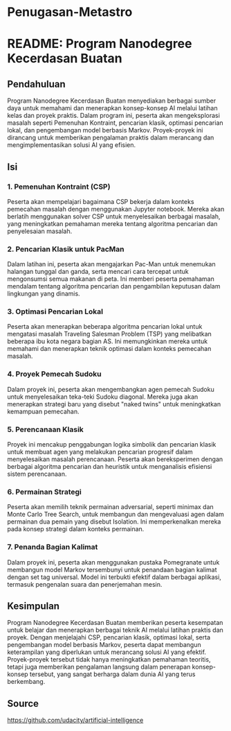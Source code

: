 # Penugasan-Metastro
# README: Program Nanodegree Kecerdasan Buatan

## Pendahuluan

Program Nanodegree Kecerdasan Buatan menyediakan berbagai sumber daya untuk memahami dan menerapkan konsep-konsep AI melalui latihan kelas dan proyek praktis. Dalam program ini, peserta akan mengeksplorasi masalah seperti Pemenuhan Kontraint, pencarian klasik, optimasi pencarian lokal, dan pengembangan model berbasis Markov. Proyek-proyek ini dirancang untuk memberikan pengalaman praktis dalam merancang dan mengimplementasikan solusi AI yang efisien.

## Isi

### 1. Pemenuhan Kontraint (CSP)
Peserta akan mempelajari bagaimana CSP bekerja dalam konteks pemecahan masalah dengan menggunakan Jupyter notebook. Mereka akan berlatih menggunakan solver CSP untuk menyelesaikan berbagai masalah, yang meningkatkan pemahaman mereka tentang algoritma pencarian dan penyelesaian masalah.

### 2. Pencarian Klasik untuk PacMan
Dalam latihan ini, peserta akan mengajarkan Pac-Man untuk menemukan halangan tunggal dan ganda, serta mencari cara tercepat untuk mengonsumsi semua makanan di peta. Ini memberi peserta pemahaman mendalam tentang algoritma pencarian dan pengambilan keputusan dalam lingkungan yang dinamis.

### 3. Optimasi Pencarian Lokal
Peserta akan menerapkan beberapa algoritma pencarian lokal untuk mengatasi masalah Traveling Salesman Problem (TSP) yang melibatkan beberapa ibu kota negara bagian AS. Ini memungkinkan mereka untuk memahami dan menerapkan teknik optimasi dalam konteks pemecahan masalah.

### 4. Proyek Pemecah Sudoku
Dalam proyek ini, peserta akan mengembangkan agen pemecah Sudoku untuk menyelesaikan teka-teki Sudoku diagonal. Mereka juga akan menerapkan strategi baru yang disebut "naked twins" untuk meningkatkan kemampuan pemecahan.

### 5. Perencanaan Klasik
Proyek ini mencakup penggabungan logika simbolik dan pencarian klasik untuk membuat agen yang melakukan pencarian progresif dalam menyelesaikan masalah perencanaan. Peserta akan bereksperimen dengan berbagai algoritma pencarian dan heuristik untuk menganalisis efisiensi sistem perencanaan.

### 6. Permainan Strategi
Peserta akan memilih teknik permainan adversarial, seperti minimax dan Monte Carlo Tree Search, untuk membangun dan mengevaluasi agen dalam permainan dua pemain yang disebut Isolation. Ini memperkenalkan mereka pada konsep strategi dalam konteks permainan.

### 7. Penanda Bagian Kalimat
Dalam proyek ini, peserta akan menggunakan pustaka Pomegranate untuk membangun model Markov tersembunyi untuk penandaan bagian kalimat dengan set tag universal. Model ini terbukti efektif dalam berbagai aplikasi, termasuk pengenalan suara dan penerjemahan mesin.

## Kesimpulan
Program Nanodegree Kecerdasan Buatan memberikan peserta kesempatan untuk belajar dan menerapkan berbagai teknik AI melalui latihan praktis dan proyek. Dengan menjelajahi CSP, pencarian klasik, optimasi lokal, serta pengembangan model berbasis Markov, peserta dapat membangun keterampilan yang diperlukan untuk merancang solusi AI yang efektif. Proyek-proyek tersebut tidak hanya meningkatkan pemahaman teoritis, tetapi juga memberikan pengalaman langsung dalam penerapan konsep-konsep tersebut, yang sangat berharga dalam dunia AI yang terus berkembang.

## Source
https://github.com/udacity/artificial-intelligence
